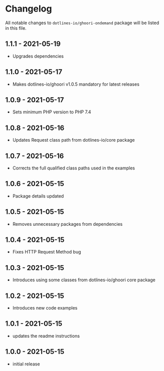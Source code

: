 # Changelog

All notable changes to `dotlines-io/ghoori-ondemand` package will be listed in this file.

## 1.1.1 - 2021-05-19

- Upgrades dependencies

## 1.1.0 - 2021-05-17

- Makes dotlines-io/ghoori v1.0.5 mandatory for latest releases

## 1.0.9 - 2021-05-17

- Sets minimum PHP version to PHP 7.4

## 1.0.8 - 2021-05-16

- Updates Request class path from dotlines-io/core package

## 1.0.7 - 2021-05-16

- Corrects the full qualified class paths used in the examples

## 1.0.6 - 2021-05-15

- Package details updated

## 1.0.5 - 2021-05-15

- Removes unnecessary packages from dependencies

## 1.0.4 - 2021-05-15

- Fixes HTTP Request Method bug

## 1.0.3 - 2021-05-15

- Introduces using some classes from dotlines-io/ghoori core package

## 1.0.2 - 2021-05-15

- Introduces new code examples

## 1.0.1 - 2021-05-15

- updates the readme instructions

## 1.0.0 - 2021-05-15

- initial release
